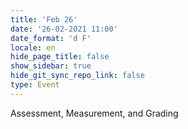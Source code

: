```yaml
---
title: 'Feb 26'
date: '26-02-2021 11:00'
date_format: 'd F'
locale: en
hide_page_title: false
show_sidebar: true
hide_git_sync_repo_link: false
type: Event
---
```


Assessment, Measurement, and Grading
